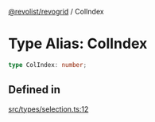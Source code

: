 [@revolist/revogrid](README.md) / ColIndex

# Type Alias: ColIndex

```ts
type ColIndex: number;
```

## Defined in

[src/types/selection.ts:12](https://github.com/revolist/revogrid/blob/477507f867ff98f395e0119897545945e222b246/src/types/selection.ts#L12)
